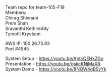 Team repo for team-105-F18</br>
Members:</br>
Chirag Shivnani</br>
Prem Shah</br>
Sravanthi Kethireddy</br>
Tymofii Kryvtsun</br>

AWS IP: 100.26.75.93</br>
Port #4545</br>

System Setup - https://youtu.be/AptcQEHkZGo</br>
Presentation - https://youtu.be/gskcKNjMaX8</br>
System Demo - https://youtu.be/8NQW4gBSyYk</br>
